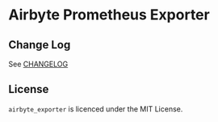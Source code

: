 # Airbyte Prometheus Exporter

## Change Log
See [CHANGELOG](./CHANGELOG.md)

## License
`airbyte_exporter` is licenced under the MIT License.
